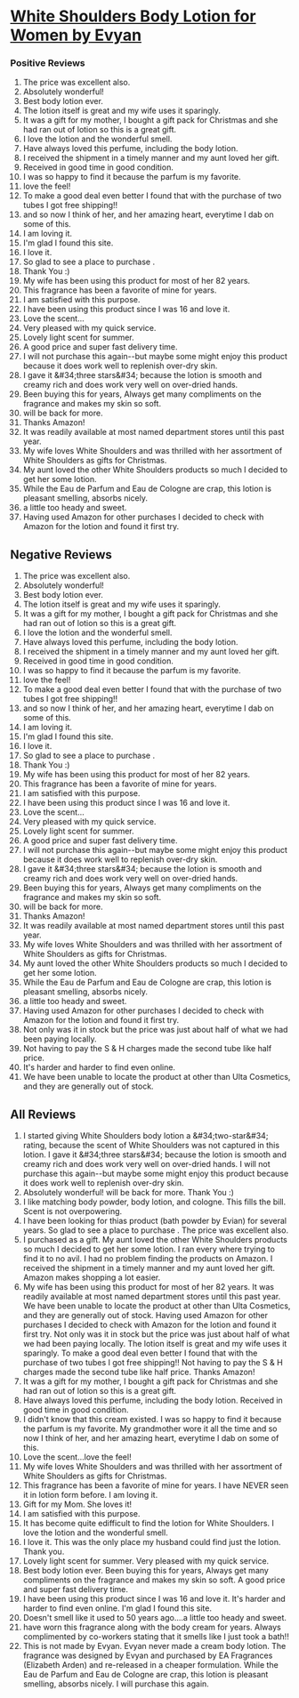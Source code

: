 # [White Shoulders Body Lotion for Women by Evyan](https://products.checkmycream.com/products/White-Shoulders-Body-Lotion-for-Women-by-Evyan.html)

### Positive Reviews

<ol>
      <li>The price was excellent also.</li>
      <li>Absolutely wonderful!  </li>
      <li>Best body lotion ever.</li>
      <li>The lotion itself is great and my wife uses it sparingly.</li>
      <li>It was a gift for my mother, I bought a gift pack for Christmas and she had ran out of lotion so this is a great gift.</li>
      <li>I love the lotion and the wonderful smell.</li>
      <li>Have always loved this perfume, including the body lotion.  </li>
      <li>I received the shipment in a timely manner and my aunt loved her gift.</li>
      <li>Received in good time in good condition.</li>
      <li>I was so happy to find it because the parfum is my favorite.</li>
      <li>love the feel!</li>
      <li>To make a good deal even better I found that with the purchase of two tubes I got free shipping!!  </li>
      <li>and so now I think of her, and her amazing heart, everytime I dab on some of this.</li>
      <li>I am loving it.</li>
      <li>I&#x27;m glad I found this site.</li>
      <li>I love it.  </li>
      <li>So glad to see a place to purchase .  </li>
      <li>Thank You :)</li>
      <li>My wife has been using this product for most of her 82 years.</li>
      <li>This fragrance has been a favorite of mine for years.</li>
      <li>I am satisfied with this purpose.</li>
      <li>I have been using this product since I was 16 and love it.</li>
      <li>Love the scent...</li>
      <li>Very pleased with my quick service.</li>
      <li>Lovely light scent for summer.</li>
      <li>A good price and super fast delivery time.</li>
      <li>I will not purchase this again--but maybe some might enjoy this product because it does work well to replenish over-dry skin.</li>
      <li>I gave it &amp;#34;three stars&amp;#34;  because the lotion is smooth and creamy rich and does work very well on over-dried hands.  </li>
      <li>Been buying this for years, Always get many compliments on the fragrance and makes my skin so soft.</li>
      <li>will be back for more.  </li>
      <li>Thanks Amazon!</li>
      <li>It was readily available at most named department stores until this past year.</li>
      <li>My wife loves White Shoulders and was thrilled with her assortment of White Shoulders as gifts for Christmas.</li>
      <li>My aunt loved the other White Shoulders products so much I decided to get her some lotion.</li>
      <li>While the Eau de Parfum and Eau de Cologne are crap, this lotion is pleasant smelling, absorbs nicely.</li>
      <li>a little too heady and sweet.</li>
      <li>Having used Amazon for other purchases I decided to check with Amazon for the lotion and found it first try.  </li>
</ol>


<h2>Negative Reviews</h2>
<ol>
<li> The price was excellent also.</li>
<li> Absolutely wonderful!  </li>
<li> Best body lotion ever.</li>
<li> The lotion itself is great and my wife uses it sparingly.</li>
<li> It was a gift for my mother, I bought a gift pack for Christmas and she had ran out of lotion so this is a great gift.</li>
<li> I love the lotion and the wonderful smell.</li>
<li> Have always loved this perfume, including the body lotion.  </li>
<li> I received the shipment in a timely manner and my aunt loved her gift.</li>
<li> Received in good time in good condition.</li>
<li> I was so happy to find it because the parfum is my favorite.</li>
<li> love the feel!</li>
<li> To make a good deal even better I found that with the purchase of two tubes I got free shipping!!  </li>
<li> and so now I think of her, and her amazing heart, everytime I dab on some of this.</li>
<li> I am loving it.</li>
<li> I&#x27;m glad I found this site.</li>
<li> I love it.  </li>
<li> So glad to see a place to purchase .  </li>
<li> Thank You :)</li>
<li> My wife has been using this product for most of her 82 years.</li>
<li> This fragrance has been a favorite of mine for years.</li>
<li> I am satisfied with this purpose.</li>
<li> I have been using this product since I was 16 and love it.</li>
<li> Love the scent...</li>
<li> Very pleased with my quick service.</li>
<li> Lovely light scent for summer.</li>
<li> A good price and super fast delivery time.</li>
<li> I will not purchase this again--but maybe some might enjoy this product because it does work well to replenish over-dry skin.</li>
<li> I gave it &amp;#34;three stars&amp;#34;  because the lotion is smooth and creamy rich and does work very well on over-dried hands.  </li>
<li> Been buying this for years, Always get many compliments on the fragrance and makes my skin so soft.</li>
<li> will be back for more.  </li>
<li> Thanks Amazon!</li>
<li> It was readily available at most named department stores until this past year.</li>
<li> My wife loves White Shoulders and was thrilled with her assortment of White Shoulders as gifts for Christmas.</li>
<li> My aunt loved the other White Shoulders products so much I decided to get her some lotion.</li>
<li> While the Eau de Parfum and Eau de Cologne are crap, this lotion is pleasant smelling, absorbs nicely.</li>
<li> a little too heady and sweet.</li>
<li> Having used Amazon for other purchases I decided to check with Amazon for the lotion and found it first try.  </li>
<li> Not only was it in stock but the price was just about half of what we had been paying locally.  </li>
<li> Not having to pay the S &amp; H charges made the second tube like half price.</li>
<li> It&#x27;s harder and harder to find even online.</li>
<li> We have been unable to locate the product at other than Ulta Cosmetics, and they are generally out of stock.  </li>
</ol>

<h2>All Reviews</h2>

<ol>
    <li> I started giving White Shoulders body lotion a &amp;#34;two-star&amp;#34; rating, because the scent of White Shoulders was not captured in this lotion.  I gave it &amp;#34;three stars&amp;#34;  because the lotion is smooth and creamy rich and does work very well on over-dried hands.  I will not purchase this again--but maybe some might enjoy this product because it does work well to replenish over-dry skin.</li>
    <li> Absolutely wonderful!  will be back for more.  Thank You :)</li>
    <li> I like matching body powder, body lotion, and cologne.  This fills the bill.  Scent is not overpowering.</li>
    <li> I have been looking for thias product (bath powder by Evian) for several years.  So glad to see a place to purchase .  The price was excellent also.</li>
    <li> I purchased as a gift. My aunt loved the other White Shoulders products so much I decided to get her some lotion. I ran every where trying to find it to no avil. I had no problem finding the products on Amazon. I received the shipment in a timely manner and my aunt loved her gift. Amazon makes shopping a lot easier.</li>
    <li> My wife has been using this product for most of her 82 years. It was readily available at most named department stores until this past year. We have been unable to locate the product at other than Ulta Cosmetics, and they are generally out of stock.  Having used Amazon for other purchases I decided to check with Amazon for the lotion and found it first try.  Not only was it in stock but the price was just about half of what we had been paying locally.  The lotion itself is great and my wife uses it sparingly. To make a good deal even better I found that with the purchase of two tubes I got free shipping!!  Not having to pay the S &amp; H charges made the second tube like half price. Thanks Amazon!</li>
    <li> It was a gift for my mother, I bought a gift pack for Christmas and she had ran out of lotion so this is a great gift.</li>
    <li> Have always loved this perfume, including the body lotion.  Received in good time in good condition.</li>
    <li> I didn&#x27;t know that this cream existed.  I was so happy to find it because the parfum is my favorite. My grandmother wore it all the time and so now I think of her, and her amazing heart, everytime I dab on some of this.</li>
    <li> Love the scent...love the feel!</li>
    <li> My wife loves White Shoulders and was thrilled with her assortment of White Shoulders as gifts for Christmas.</li>
    <li> This fragrance has been a favorite of mine for years. I have NEVER seen it in lotion form before. I am loving it.</li>
    <li> Gift for my Mom. She loves it!</li>
    <li> I am satisfied with this purpose.</li>
    <li> It has become quite edifficult to find the lotion for White Shoulders.  I love the lotion and the wonderful smell.</li>
    <li> I love it.  This was the only place my husband could find just the lotion.  Thank you.</li>
    <li> Lovely light scent for summer. Very pleased with my quick service.</li>
    <li> Best body lotion ever. Been buying this for years, Always get many compliments on the fragrance and makes my skin so soft. A good price and super fast delivery time.</li>
    <li> I have been using this product since I was 16 and love it. It&#x27;s harder and harder to find even online. I&#x27;m glad I found this site.</li>
    <li> Doesn&#x27;t smell like it used to 50 years ago....a little too heady and sweet.</li>
    <li> have worn this fragrance along with the body cream for years.  Always complimented by co-workers stating that it smells like I just took a bath!!</li>
    <li> This is not made by Evyan. Evyan never made a cream body lotion. The fragrance was designed by Evyan and purchased by EA Fragrances (Elizabeth Arden) and re-released in a cheaper formulation. While the Eau de Parfum and Eau de Cologne are crap, this lotion is pleasant smelling, absorbs nicely. I will purchase this again.</li>
</ol>




